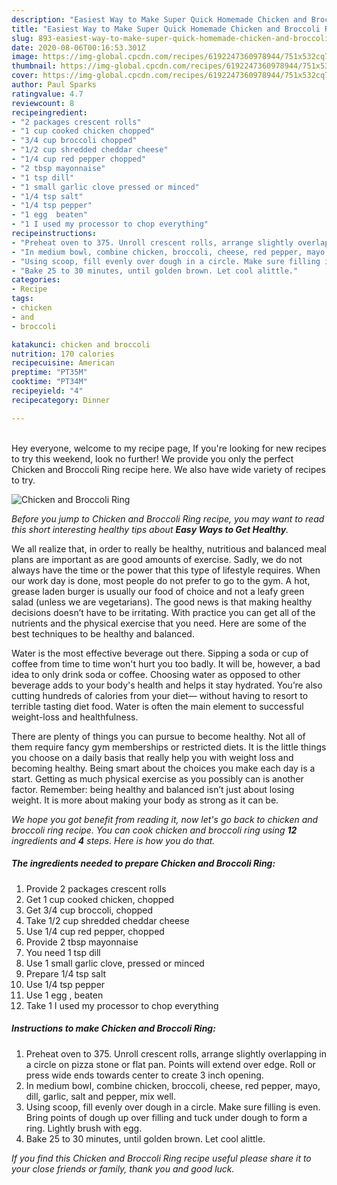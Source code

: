```yaml
---
description: "Easiest Way to Make Super Quick Homemade Chicken and Broccoli Ring"
title: "Easiest Way to Make Super Quick Homemade Chicken and Broccoli Ring"
slug: 893-easiest-way-to-make-super-quick-homemade-chicken-and-broccoli-ring
date: 2020-08-06T00:16:53.301Z
image: https://img-global.cpcdn.com/recipes/6192247360978944/751x532cq70/chicken-and-broccoli-ring-recipe-main-photo.jpg
thumbnail: https://img-global.cpcdn.com/recipes/6192247360978944/751x532cq70/chicken-and-broccoli-ring-recipe-main-photo.jpg
cover: https://img-global.cpcdn.com/recipes/6192247360978944/751x532cq70/chicken-and-broccoli-ring-recipe-main-photo.jpg
author: Paul Sparks
ratingvalue: 4.7
reviewcount: 8
recipeingredient:
- "2 packages crescent rolls"
- "1 cup cooked chicken chopped"
- "3/4 cup broccoli chopped"
- "1/2 cup shredded cheddar cheese"
- "1/4 cup red pepper chopped"
- "2 tbsp mayonnaise"
- "1 tsp dill"
- "1 small garlic clove pressed or minced"
- "1/4 tsp salt"
- "1/4 tsp pepper"
- "1 egg  beaten"
- "1 I used my processor to chop everything"
recipeinstructions:
- "Preheat oven to 375. Unroll crescent rolls, arrange slightly overlapping in a circle on pizza stone or flat pan. Points will extend over edge. Roll or press wide ends towards center to create 3 inch opening."
- "In medium bowl, combine chicken, broccoli, cheese, red pepper, mayo, dill, garlic, salt and pepper, mix well."
- "Using scoop, fill evenly over dough in a circle. Make sure filling is even. Bring points of dough up over filling and tuck under dough to form a ring. Lightly brush with egg."
- "Bake 25 to 30 minutes, until golden brown. Let cool alittle."
categories:
- Recipe
tags:
- chicken
- and
- broccoli

katakunci: chicken and broccoli 
nutrition: 170 calories
recipecuisine: American
preptime: "PT35M"
cooktime: "PT34M"
recipeyield: "4"
recipecategory: Dinner

---
```

<br>
Hey everyone, welcome to my recipe page, If you're looking for new recipes to try this weekend, look no further! We provide you only the perfect Chicken and Broccoli Ring recipe here. We also have wide variety of recipes to try.
<br>


![Chicken and Broccoli Ring](https://img-global.cpcdn.com/recipes/6192247360978944/751x532cq70/chicken-and-broccoli-ring-recipe-main-photo.jpg)

<i>Before you jump to Chicken and Broccoli Ring recipe, you may want to read this short interesting healthy tips about <strong>Easy Ways to Get Healthy</strong>.</i>

We all realize that, in order to really be healthy, nutritious and balanced meal plans are important as are good amounts of exercise. Sadly, we do not always have the time or the power that this type of lifestyle requires. When our work day is done, most people do not prefer to go to the gym. A hot, grease laden burger is usually our food of choice and not a leafy green salad (unless we are vegetarians). The good news is that making healthy decisions doesn’t have to be irritating. With practice you can get all of the nutrients and the physical exercise that you need. Here are some of the best techniques to be healthy and balanced.

Water is the most effective beverage out there. Sipping a soda or cup of coffee from time to time won't hurt you too badly. It will be, however, a bad idea to only drink soda or coffee. Choosing water as opposed to other beverage adds to your body's health and helps it stay hydrated. You’re also cutting hundreds of calories from your diet— without having to resort to terrible tasting diet food. Water is often the main element to successful weight-loss and healthfulness.

There are plenty of things you can pursue to become healthy. Not all of them require fancy gym memberships or restricted diets. It is the little things you choose on a daily basis that really help you with weight loss and becoming healthy. Being smart about the choices you make each day is a start. Getting as much physical exercise as you possibly can is another factor. Remember: being healthy and balanced isn’t just about losing weight. It is more about making your body as strong as it can be. 


<i>We hope you got benefit from reading it, now let's go back to chicken and broccoli ring recipe. You can cook chicken and broccoli ring using <strong>12</strong> ingredients and <strong>4</strong> steps. Here is how you do that.
</i>

##### The ingredients needed to prepare Chicken and Broccoli Ring:

1. Provide 2 packages crescent rolls
1. Get 1 cup cooked chicken, chopped
1. Get 3/4 cup broccoli, chopped
1. Take 1/2 cup shredded cheddar cheese
1. Use 1/4 cup red pepper, chopped
1. Provide 2 tbsp mayonnaise
1. You need 1 tsp dill
1. Use 1 small garlic clove, pressed or minced
1. Prepare 1/4 tsp salt
1. Use 1/4 tsp pepper
1. Use 1 egg , beaten
1. Take 1 I used my processor to chop everything


##### Instructions to make Chicken and Broccoli Ring:

1. Preheat oven to 375. Unroll crescent rolls, arrange slightly overlapping in a circle on pizza stone or flat pan. Points will extend over edge. Roll or press wide ends towards center to create 3 inch opening.
1. In medium bowl, combine chicken, broccoli, cheese, red pepper, mayo, dill, garlic, salt and pepper, mix well.
1. Using scoop, fill evenly over dough in a circle. Make sure filling is even. Bring points of dough up over filling and tuck under dough to form a ring. Lightly brush with egg.
1. Bake 25 to 30 minutes, until golden brown. Let cool alittle.


<i>If you find this Chicken and Broccoli Ring recipe useful please share it to your close friends or family, thank you and good luck.</i>
